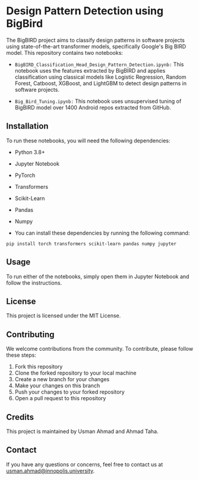 # Design Pattern Detection using BigBird

The BigBIRD project aims to classify design patterns in software projects using state-of-the-art transformer models, specifically Google's Big BIRD model. This repository contains two notebooks:

* `BigBIRD_Classification_Head_Design_Pattern_Detection.ipynb:` This notebook uses the features extracted by BigBIRD and applies classification using classical models like Logistic Regression, Random Forest, Catboost, XGBoost, and LightGBM to detect design patterns in software projects.

* `Big_Bird_Tuning.ipynb:` This notebook uses unsupervised tuning of BigBIRD model over 1400 Android repos extracted from GitHub.

## Installation
To run these notebooks, you will need the following dependencies:

* Python 3.8+
* Jupyter Notebook
* PyTorch
* Transformers
* Scikit-Learn
* Pandas
* Numpy

* You can install these dependencies by running the following command:
```
pip install torch transformers scikit-learn pandas numpy jupyter
```


## Usage
To run either of the notebooks, simply open them in Jupyter Notebook and follow the instructions.

## License
This project is licensed under the MIT License.

## Contributing
We welcome contributions from the community. To contribute, please follow these steps:

1) Fork this repository
2) Clone the forked repository to your local machine
3) Create a new branch for your changes
4) Make your changes on this branch
5) Push your changes to your forked repository
6) Open a pull request to this repository

## Credits
This project is maintained by Usman Ahmad and Ahmad Taha.

## Contact
If you have any questions or concerns, feel free to contact us at usman.ahmad@innopolis.university.
